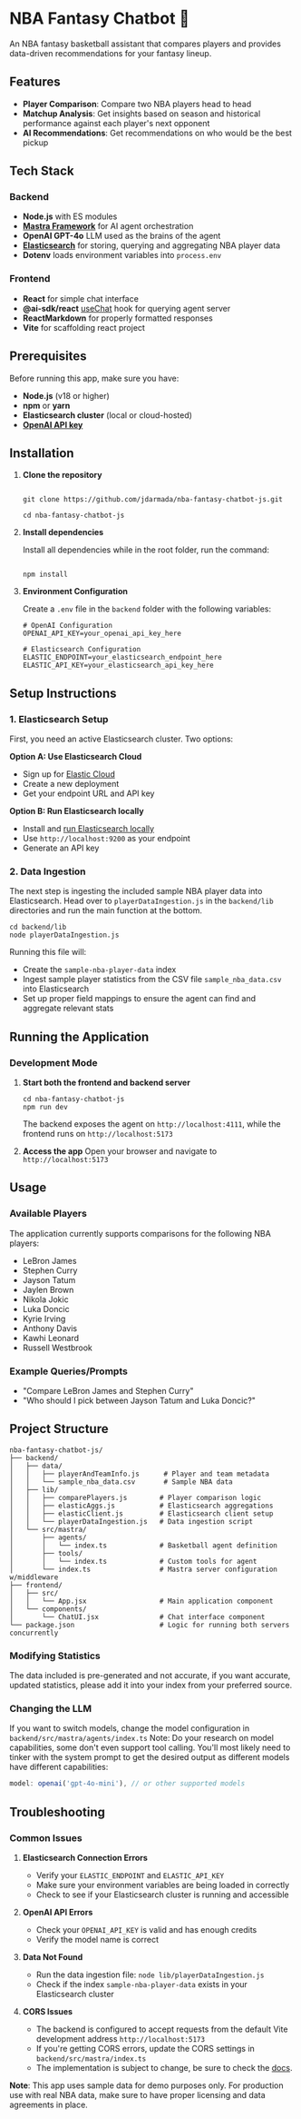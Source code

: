 # NBA Fantasy Chatbot 🏀

An NBA fantasy basketball assistant that compares players and provides data-driven recommendations for your fantasy lineup.

## Features

- **Player Comparison**: Compare two NBA players head to head
- **Matchup Analysis**: Get insights based on season and historical performance against each player's next opponent
- **AI Recommendations**: Get recommendations on who would be the best pickup


## Tech Stack

### Backend
- **Node.js** with ES modules
- **[Mastra Framework](https://mastra.ai/en/docs)** for AI agent orchestration
- **OpenAI GPT-4o** LLM used as the brains of the agent
- **[Elasticsearch](https://www.elastic.co/)** for storing, querying and aggregating NBA player data
- **Dotenv** loads environment variables into `process.env`

### Frontend
- **React** for simple chat interface
- **@ai-sdk/react** [useChat](https://ai-sdk.dev/docs/reference/ai-sdk-ui/use-chat#usechat) hook for querying agent server
- **ReactMarkdown** for properly formatted responses
- **Vite** for scaffolding react project

## Prerequisites

Before running this app, make sure you have:

- **Node.js** (v18 or higher)
- **npm** or **yarn**
- **Elasticsearch cluster** (local or cloud-hosted)
- **[OpenAI API key](https://auth.openai.com/log-in)**

## Installation

1. **Clone the repository**
   ```console

   git clone https://github.com/jdarmada/nba-fantasy-chatbot-js.git

   cd nba-fantasy-chatbot-js

   ```

2. **Install dependencies**
   
   Install all dependencies while in the root folder, run the command:
   ```console

   npm install

   ```


3. **Environment Configuration**
   
   Create a `.env` file in the `backend` folder with the following variables:
   ```env
   # OpenAI Configuration
   OPENAI_API_KEY=your_openai_api_key_here
   
   # Elasticsearch Configuration
   ELASTIC_ENDPOINT=your_elasticsearch_endpoint_here
   ELASTIC_API_KEY=your_elasticsearch_api_key_here
   ```

## Setup Instructions

### 1. Elasticsearch Setup

First, you need an active Elasticsearch cluster. Two options:

**Option A: Use Elasticsearch Cloud**
- Sign up for [Elastic Cloud](https://cloud.elastic.co/)
- Create a new deployment
- Get your endpoint URL and API key

**Option B: Run Elasticsearch locally**
- Install and [run Elasticsearch locally](https://www.elastic.co/docs/deploy-manage/deploy/self-managed/local-development-installation-quickstart)
- Use `http://localhost:9200` as your endpoint
- Generate an API key

### 2. Data Ingestion

The next step is ingesting the included sample NBA player data into Elasticsearch. 
Head over to `playerDataIngestion.js` in the `backend/lib` directories and run the main function at the bottom.

```console
cd backend/lib
node playerDataIngestion.js
```

Running this file will:
- Create the `sample-nba-player-data` index
- Ingest sample player statistics from the CSV file `sample_nba_data.csv` into Elasticsearch
- Set up proper field mappings to ensure the agent can find and aggregate relevant stats


## Running the Application

### Development Mode

1. **Start both the frontend and backend server**
   ```console
   cd nba-fantasy-chatbot-js
   npm run dev
   ```
   The backend exposes the agent on `http://localhost:4111`, 
   while the frontend runs on `http://localhost:5173`


2. **Access the app**
   Open your browser and navigate to `http://localhost:5173`

## Usage

### Available Players

The application currently supports comparisons for the following NBA players:

- LeBron James
- Stephen Curry
- Jayson Tatum
- Jaylen Brown
- Nikola Jokic
- Luka Doncic
- Kyrie Irving
- Anthony Davis
- Kawhi Leonard
- Russell Westbrook

### Example Queries/Prompts

- "Compare LeBron James and Stephen Curry"
- "Who should I pick between Jayson Tatum and Luka Doncic?"


## Project Structure

```
nba-fantasy-chatbot-js/
├── backend/
│   ├── data/
│   │   ├── playerAndTeamInfo.js      # Player and team metadata
│   │   └── sample_nba_data.csv       # Sample NBA data
│   ├── lib/
│   │   ├── comparePlayers.js        # Player comparison logic
│   │   ├── elasticAggs.js           # Elasticsearch aggregations
│   │   ├── elasticClient.js         # Elasticsearch client setup
│   │   └── playerDataIngestion.js   # Data ingestion script
│   └── src/mastra/
│       ├── agents/
│       │   └── index.ts             # Basketball agent definition
│       ├── tools/
│       │   └── index.ts             # Custom tools for agent
│       └── index.ts                 # Mastra server configuration w/middleware
├── frontend/
│   ├── src/
│   │   └── App.jsx                  # Main application component
│   └── components/
│       └── ChatUI.jsx               # Chat interface component
└── package.json                     # Logic for running both servers concurrently
```


### Modifying Statistics

The data included is pre-generated and not accurate, if you want accurate, updated statistics, please add it into your index from your preferred source.


### Changing the LLM

If you want to switch models, change the model configuration in `backend/src/mastra/agents/index.ts`
Note: Do your research on model capabilities, some don't even support tool calling. You'll most likely need to tinker with the system prompt to get the desired output as different models have different capabilities:

```js
model: openai('gpt-4o-mini'), // or other supported models
```

## Troubleshooting

### Common Issues

1. **Elasticsearch Connection Errors**
   - Verify your `ELASTIC_ENDPOINT` and `ELASTIC_API_KEY`
   - Make sure your environment variables are being loaded in correctly
   - Check to see if your Elasticsearch cluster is running and accessible

2. **OpenAI API Errors**
   - Check your `OPENAI_API_KEY` is valid and has enough credits
   - Verify the model name is correct

3. **Data Not Found**
   - Run the data ingestion file: `node lib/playerDataIngestion.js`
   - Check if the index `sample-nba-player-data` exists in your Elasticsearch cluster

4. **CORS Issues**
   - The backend is configured to accept requests from the default Vite development address `http://localhost:5173`
   - If you're getting CORS errors, update the CORS settings in `backend/src/mastra/index.ts`
   - The implementation is subject to change, be sure to check the [docs](https://mastra.ai/en/docs).


**Note**: This app uses sample data for demo purposes only. For production use with real NBA data, make sure to have proper licensing and data agreements in place.
